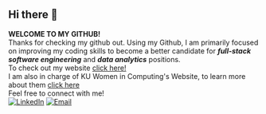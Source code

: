 ## Hi there 👋

<!--
**SabeenAhmad/SabeenAhmad** is a ✨ _special_ ✨ repository because its `README.md` (this file) appears on your GitHub profile.

Here are some ideas to get you started:

- 🔭 I’m currently working on ...
- 🌱 I’m currently learning ...
- 👯 I’m looking to collaborate on ...
- 🤔 I’m looking for help with ...
- 💬 Ask me about ...
- 📫 How to reach me: ...
- 😄 Pronouns: ...
- ⚡ Fun fact: ...
-->

**WELCOME TO MY GITHUB!**<br>
Thanks for checking my github out. Using my Github, I am primarily focused on improving my coding skills to become a better candidate for ***full-stack software engineering*** and ***data analytics*** positions.<br>
To check out my website [click here!](https://sabeenahmad.github.io)<br>
I am also in charge of KU Women in Computing's Website, to learn more about them [click here](https://ukansas-wic.github.io)<br>
Feel free to connect with me!<br>
[![LinkedIn](https://img.shields.io/badge/LinkedIn-0077B5?style=for-the-badge&logo=linkedin&logoColor=white)](https://www.linkedin.com/in/sabeenahmad-)    [![Email](https://img.icons8.com/color/48/000000/gmail.png)](mailto:sabeenahmad21@gmail.com)



